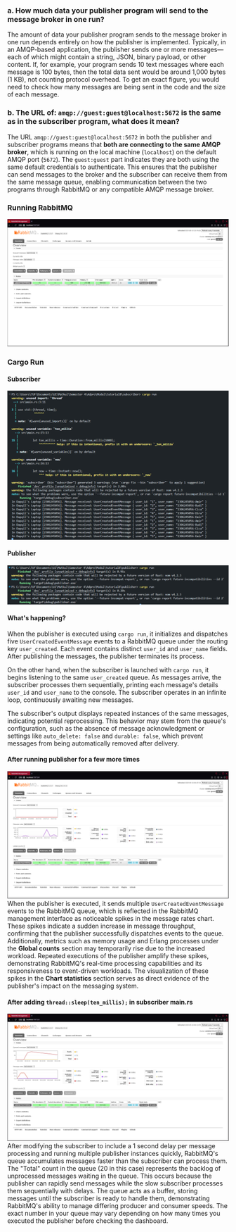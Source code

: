 ### a. How much data your publisher program will send to the message broker in one run?

The amount of data your publisher program sends to the message broker in one run depends entirely on how the publisher is implemented. Typically, in an AMQP-based application, the publisher sends one or more messages—each of which might contain a string, JSON, binary payload, or other content. If, for example, your program sends 10 text messages where each message is 100 bytes, then the total data sent would be around 1,000 bytes (1 KB), not counting protocol overhead. To get an exact figure, you would need to check how many messages are being sent in the code and the size of each message.

### b. The URL of: `amqp://guest:guest@localhost:5672` is the same as in the subscriber program, what does it mean?

The URL `amqp://guest:guest@localhost:5672` in both the publisher and subscriber programs means that **both are connecting to the same AMQP broker**, which is running on the local machine (`localhost`) on the default AMQP port (`5672`). The `guest:guest` part indicates they are both using the same default credentials to authenticate. This ensures that the publisher can send messages to the broker and the subscriber can receive them from the same message queue, enabling communication between the two programs through RabbitMQ or any compatible AMQP message broker.

### Running RabbitMQ

![alt text](image.png)

### Cargo Run 

#### Subscriber

![alt text](image-1.png)

#### Publisher

![alt text](image-2.png)

#### What's happening?

When the publisher is executed using `cargo run`, it initializes and dispatches five `UserCreatedEventMessage` events to a RabbitMQ queue under the routing key `user_created`. Each event contains distinct `user_id` and `user_name` fields. After publishing the messages, the publisher terminates its process.

On the other hand, when the subscriber is launched with `cargo run`, it begins listening to the same `user_created` queue. As messages arrive, the subscriber processes them sequentially, printing each message's details `user_id` and `user_name` to the console. The subscriber operates in an infinite loop, continuously awaiting new messages.

The subscriber's output displays repeated instances of the same messages, indicating potential reprocessing. This behavior may stem from the queue's configuration, such as the absence of message acknowledgment or settings like `auto_delete: false` and `durable: false`, which prevent messages from being automatically removed after delivery.

#### After running publisher for a few more times

![alt text](image-3.png)
When the publisher is executed, it sends multiple `UserCreatedEventMessage` events to the RabbitMQ queue, which is reflected in the RabbitMQ management interface as noticeable spikes in the message rates chart. These spikes indicate a sudden increase in message throughput, confirming that the publisher successfully dispatches events to the queue. Additionally, metrics such as memory usage and Erlang processes under the **Global counts** section may temporarily rise due to the increased workload. Repeated executions of the publisher amplify these spikes, demonstrating RabbitMQ's real-time processing capabilities and its responsiveness to event-driven workloads. The visualization of these spikes in the **Chart statistics** section serves as direct evidence of the publisher's impact on the messaging system.  

#### After adding `thread::sleep(ten_millis);` in subscriber main.rs

![alt text](image-4.png)
After modifying the subscriber to include a 1 second delay per message processing and running multiple publisher instances quickly, RabbitMQ's queue accumulates messages faster than the subscriber can process them. The "Total" count in the queue (20 in this case) represents the backlog of unprocessed messages waiting in the queue. This occurs because the publisher can rapidly send messages while the slow subscriber processes them sequentially with delays. The queue acts as a buffer, storing messages until the subscriber is ready to handle them, demonstrating RabbitMQ's ability to manage differing producer and consumer speeds. The exact number in your queue may vary depending on how many times you executed the publisher before checking the dashboard.